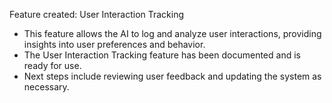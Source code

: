 Feature created: User Interaction Tracking
- This feature allows the AI to log and analyze user interactions, providing insights into user preferences and behavior.
- The User Interaction Tracking feature has been documented and is ready for use.
- Next steps include reviewing user feedback and updating the system as necessary.
